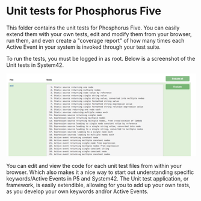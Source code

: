Unit tests for Phosphorus Five
========

This folder contains the unit tests for Phosphorus Five. You can easily extend them with your own tests, edit and modify them
from your browser, run them, and even create a "coverage report" of how many times each Active Event in your system is invoked
through your test suite.

To run the tests, you must be logged in as root. Below is a screenshot of the Unit tests in System42.

![alt screenshot](screenshot.png)

You can edit and view the code for each unit test files from within your browser. Which also makes it a nice way to start out
understanding specific keywords/Active Events in P5 and System42. The Unit test application, or framework, is easily extendible, allowing
for you to add up your own tests, as you develop your own keywords and/or Active Events.
